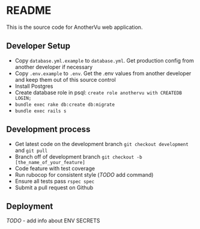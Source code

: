 # README

This is the source code for AnotherVu web application.

## Developer Setup
- Copy `database.yml.example` to `database.yml`. Get production config from another developer if necessary
- Copy `.env.example` to `.env`. Get the .env values from another developer and keep them out of this source control
- Install Postgres
- Create database role in psql: `create role anothervu with CREATEDB LOGIN;`
- `bundle exec rake db:create db:migrate`
- `bundle exec rails s`

## Development process

- Get latest code on the development branch `git checkout development` and `git pull`
- Branch off of development branch `git checkout -b [the_name_of_your_feature]`
- Code feature with test coverage
- Run rubocop for consistent style (*TODO* add command)
- Ensure all tests pass `rspec spec`
- Submit a pull request on Github


## Deployment
*TODO* - add info about ENV SECRETS


